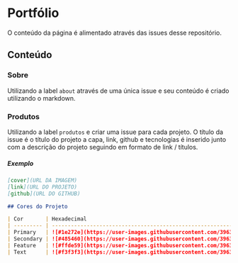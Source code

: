 # Portfólio

O conteúdo da página é alimentado através das issues desse repositório.

## Conteúdo

### Sobre

Utilizando a label `about` através de uma única issue e seu conteúdo é criado utilizando o markdown.

### Produtos

Utilizando a label `produtos` e criar uma issue para cada projeto.
O título da issue é o título do projeto a capa, link, github e tecnologias é inserido junto com a descrição do projeto seguindo em formato de link / títulos.

##### Exemplo

```md
[cover](URL DA IMAGEM)
[link](URL DO PROJETO)
[github](URL DO GITHUB)

## Cores do Projeto

| Cor       | Hexadecimal                                                                                                               |
| --------- | ------------------------------------------------------------------------------------------------------------------------- |
| Primary   | ![#1e272e](https://user-images.githubusercontent.com/39639652/189244852-3362b22f-20bd-4a1e-9648-db577473dcb1.png) #1e272e |
| Secondary | ![#485460](https://user-images.githubusercontent.com/39639652/189244886-723fd119-f30d-401d-9c10-9e765cc44c05.png) #485460 |
| Feature   | ![#ffde59](https://user-images.githubusercontent.com/39639652/189244943-5d62c64b-cb7e-4007-9644-ac73ed0bfc45.png) #ffde59 |
| Text      | ![#f3f3f3](https://user-images.githubusercontent.com/39639652/189244971-47bde2b7-cbba-432b-a2c9-8009668c4707.png) #f3f3f3 |
```
